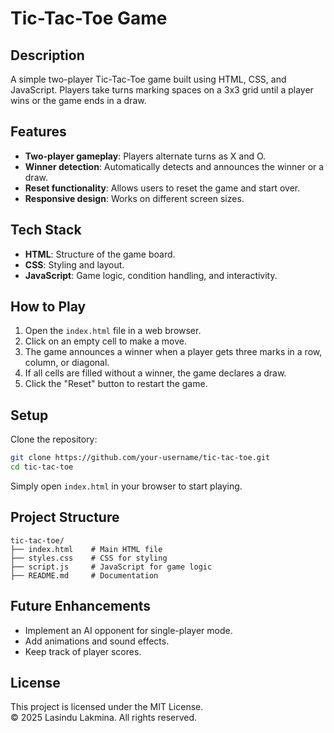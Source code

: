 # Tic-Tac-Toe Game

## Description
A simple two-player Tic-Tac-Toe game built using HTML, CSS, and JavaScript. Players take turns marking spaces on a 3x3 grid until a player wins or the game ends in a draw.

## Features
- **Two-player gameplay**: Players alternate turns as X and O.
- **Winner detection**: Automatically detects and announces the winner or a draw.
- **Reset functionality**: Allows users to reset the game and start over.
- **Responsive design**: Works on different screen sizes.

## Tech Stack
- **HTML**: Structure of the game board.
- **CSS**: Styling and layout.
- **JavaScript**: Game logic, condition handling, and interactivity.

## How to Play
1. Open the `index.html` file in a web browser.
2. Click on an empty cell to make a move.
3. The game announces a winner when a player gets three marks in a row, column, or diagonal.
4. If all cells are filled without a winner, the game declares a draw.
5. Click the "Reset" button to restart the game.

## Setup

Clone the repository:
```bash
git clone https://github.com/your-username/tic-tac-toe.git
cd tic-tac-toe
```

Simply open `index.html` in your browser to start playing.

## Project Structure
```
tic-tac-toe/
├── index.html    # Main HTML file
├── styles.css    # CSS for styling
├── script.js     # JavaScript for game logic
├── README.md     # Documentation
```

## Future Enhancements
- Implement an AI opponent for single-player mode.
- Add animations and sound effects.
- Keep track of player scores.

## License
This project is licensed under the MIT License.  
© 2025 Lasindu Lakmina. All rights reserved.

